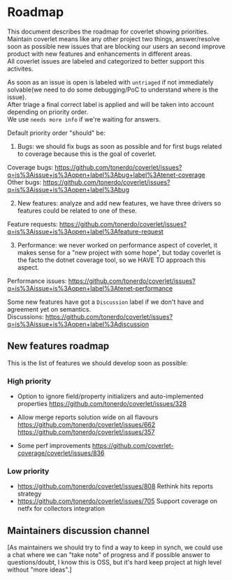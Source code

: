 # Roadmap

This document describes the roadmap for coverlet showing priorities.  
Maintain coverlet means like any other project two things, answer/resolve soon as possible new issues that are blocking our users an second improve product with new features and enhancements in different areas.  
All coverlet issues are labeled and categorized to better support this activites.

As soon as an issue is open is labeled with `untriaged` if not immediately solvable(we need to do some debugging/PoC to understand where is the issue).  
After triage a final correct label is applied and will be taken into account depending on priority order.  
We use `needs more info` if we're waiting for answers.

Default priority order "should" be:

1) Bugs: we should fix bugs as soon as possible and for first bugs related to coverage because this is the goal of coverlet.

Coverage bugs: https://github.com/tonerdo/coverlet/issues?q=is%3Aissue+is%3Aopen+label%3Abug+label%3Atenet-coverage  
Other bugs: https://github.com/tonerdo/coverlet/issues?q=is%3Aissue+is%3Aopen+label%3Abug

2) New features: analyze and add new features, we have three drivers so features could be related to one of these.

Feature requests: https://github.com/tonerdo/coverlet/issues?q=is%3Aissue+is%3Aopen+label%3Afeature-request

3) Performance: we never worked on performance aspect of coverlet, it makes sense for a "new project with some hope", but today coverlet is the facto the dotnet coverage tool, so we HAVE TO approach this aspect.

Performance issues: https://github.com/tonerdo/coverlet/issues?q=is%3Aissue+is%3Aopen+label%3Atenet-performance

Some new features have got a `Discussion` label if we don't have and agreement yet on semantics.  
Discussions: https://github.com/tonerdo/coverlet/issues?q=is%3Aissue+is%3Aopen+label%3Adiscussion

## New features roadmap

This is the list of features we should develop soon as possible:

### High priority

- Option to ignore field/property initializers and auto-implemented properties https://github.com/tonerdo/coverlet/issues/328 

- Allow merge reports solution wide on all flavours  https://github.com/tonerdo/coverlet/issues/662 https://github.com/tonerdo/coverlet/issues/357

- Some perf improvements https://github.com/coverlet-coverage/coverlet/issues/836

### Low priority

- https://github.com/tonerdo/coverlet/issues/808 Rethink hits reports strategy
- https://github.com/tonerdo/coverlet/issues/705 Support coverage on netfx for collectors integration

## Maintainers discussion channel

[As maintainers we should try to find a way to keep in synch, we could use a chat where we can "take note" of progress and if possible answer to questions/doubt, I know this is OSS, but it's hard keep project at high level without "more ideas".]



